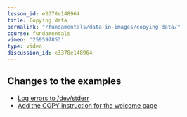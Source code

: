 ```yaml
---
lesson_id: e3378e148964
title: Copying data
permalink: "/fundamentals/data-in-images/copying-data/"
course: fundamentals
vimeo: '259597853'
type: video
discussion_id: e3378e148964
---
```


## Changes to the examples
* [Log errors to /dev/stderr](https://github.com/learndocker/docker_examples/commit/63c7eac)
* [Add the COPY instruction for the welcome page](https://github.com/learndocker/docker_examples/commit/8975820)
